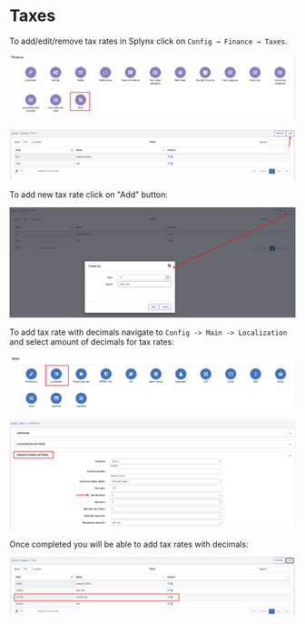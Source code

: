 Taxes
=============

To add/edit/remove tax rates in Splynx click on `Config → Finance → Taxes`.

![Main menu](icon.png)

![List](list.png)

To add new tax rate click on "Add" button:

![add](add.png)

To add tax rate with decimals navigate to `Config -> Main -> Localization` and select amount of decimals for tax rates:

![Localization](localization.png)

![Decimals](finance_format_setings.png)

Once completed you will be able to add tax rates with decimals:

![add2](add2.png)
